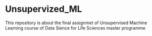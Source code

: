 # Unsupervized_ML
This repository is about the final assignmet of Unsupervised Machine Learning course of Data Sience for Life Sciences master programme
